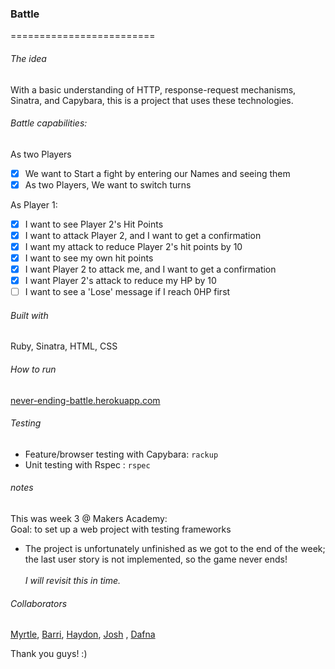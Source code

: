 ### Battle
=========================
 
###### The idea
With a basic understanding of HTTP, response-request mechanisms, Sinatra, and Capybara, this is a project that uses these technologies.

###### Battle capabilities:

As two Players
- [x] We want to Start a fight by entering our Names and seeing them
- [x] As two Players, We want to switch turns

As Player 1:
- [x] I want to see Player 2's Hit Points
- [x] I want to attack Player 2, and I want to get a confirmation
- [x] I want my attack to reduce Player 2's hit points by 10
- [x] I want to see my own hit points
- [x] I want Player 2 to attack me, and I want to get a confirmation
- [x] I want Player 2's attack to reduce my HP by 10
- [ ] I want to see a 'Lose' message if I reach 0HP first

###### Built with

Ruby, Sinatra, HTML, CSS

###### How to run
[never-ending-battle.herokuapp.com](https://never-ending-battle.herokuapp.com/)

###### Testing
* Feature/browser testing with Capybara: `rackup`
* Unit testing with Rspec : `rspec`

###### notes
This was week 3 @ Makers Academy: <br>
Goal: to set up a web project with testing frameworks
* The project is unfortunately unfinished as we got to the end of the week; the last user story is not implemented, so the game never ends!<br>
<br>_I will revisit this in time._

###### Collaborators
[Myrtle](https://github.com/Mrtly), [Barri](https://github.com/BarriF13), [Haydon](https://github.com/Kefuri), [Josh](https://github.com/jlblumberg) , [Dafna](https://github.com/Dlibmanw) 

Thank you guys! :)
